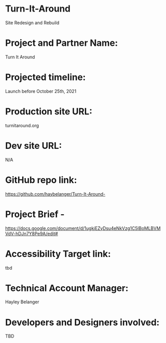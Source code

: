 # Turn-It-Around
Site Redesign and Rebuild 

# Project and Partner Name: 
Turn It Around 

# Projected timeline: 
Launch before October 25th, 2021 

# Production site URL: 
turnitaround.org 

# Dev site URL: 
N/A

# GitHub repo link: 
https://github.com/haybelanger/Turn-It-Around-

# Project Brief - 
https://docs.google.com/document/d/1ugkjEZyDsu4eNkVzg1C5lBoMLBVMVdV-hDJn7Y8Pe9A/edit#

# Accessibility Target link: 
tbd 

# Technical Account Manager: 
Hayley Belanger 

# Developers and Designers involved: 
TBD
